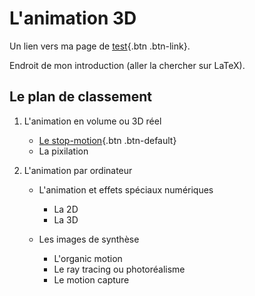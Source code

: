 # L'animation 3D

Un lien vers ma page de [test](test.md){.btn .btn-link}.

Endroit de mon introduction (aller la chercher sur LaTeX).

## Le plan de classement


1. L'animation en volume ou 3D réel

    - [Le stop-motion](stopmotion.md){.btn .btn-default}
    - La pixilation
    
2. L'animation par ordinateur

    - L'animation et effets spéciaux numériques
    
        * La 2D
        * La 3D
        
    - Les images de synthèse
    
        * L'organic motion
        * Le ray tracing ou photoréalisme
        * Le motion capture
